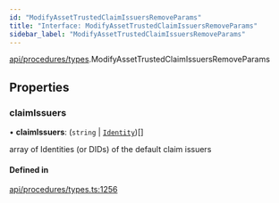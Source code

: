 ```yaml
---
id: "ModifyAssetTrustedClaimIssuersRemoveParams"
title: "Interface: ModifyAssetTrustedClaimIssuersRemoveParams"
sidebar_label: "ModifyAssetTrustedClaimIssuersRemoveParams"
---
```


[api/procedures/types](../../../../../modules/API/Procedures/Types/Types.md).ModifyAssetTrustedClaimIssuersRemoveParams

## Properties

### claimIssuers

• **claimIssuers**: (`string` \| [`Identity`](../../../../../classes/API/Entities/Identity/Identity.md))[]

array of Identities (or DIDs) of the default claim issuers

#### Defined in

[api/procedures/types.ts:1256](https://github.com/PolymeshAssociation/polymesh-sdk/blob/978e4ded6/src/api/procedures/types.ts#L1256)
